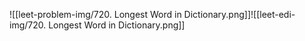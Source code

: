 ![[leet-problem-img/720. Longest Word in Dictionary.png]]![[leet-edi-img/720. Longest Word in Dictionary.png]]